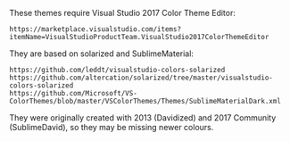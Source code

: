 These themes require Visual Studio 2017 Color Theme Editor:

	https://marketplace.visualstudio.com/items?itemName=VisualStudioProductTeam.VisualStudio2017ColorThemeEditor

They are based on solarized and SublimeMaterial:

	https://github.com/leddt/visualstudio-colors-solarized
	https://github.com/altercation/solarized/tree/master/visualstudio-colors-solarized
	https://github.com/Microsoft/VS-ColorThemes/blob/master/VSColorThemes/Themes/SublimeMaterialDark.xml

They were originally created with 2013 (Davidized) and 2017 Community
(SublimeDavid), so they may be missing newer colours.
